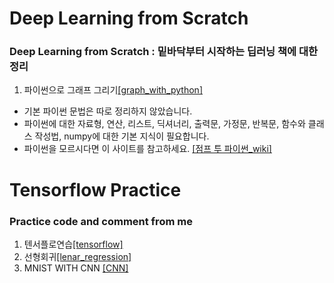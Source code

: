 # Deep Learning from Scratch
### Deep Learning from Scratch : 밑바닥부터 시작하는 딥러닝 책에 대한 정리
1. 파이썬으로 그래프 그리기[[graph_with_python]](https://nbviewer.jupyter.org/gist/gihyunkim/4837a7e7875e9314c520ad3182a06670)
 - 기본 파이썬 문법은 따로 정리하지 않았습니다.
 - 파이썬에 대한 자료형, 연산, 리스트, 딕셔너리, 출력문, 가정문, 반복문, 함수와 클래스 작성법, numpy에 대한 기본 지식이 필요합니다.
 - 파이썬을 모르시다면 이 사이트를 참고하세요. [[점프 투 파이썬_wiki]](https://wikidocs.net/book/1)

# Tensorflow Practice
### Practice code and comment from me
1. 텐서플로연습[[tensorflow]](https://nbviewer.jupyter.org/gist/gihyunkim/29178624f17b85f5559535d34da2c02d)
2. 선형회귀[[lenar_regression]](https://nbviewer.jupyter.org/gist/gihyunkim/9e4e92b4b5e5d93aa029bf8ce01bb1c1/lin_regression.ipynb)
2. MNIST WITH CNN [[CNN]](https://nbviewer.jupyter.org/gist/gihyunkim/48f6c34de43a5140e5a52dcb7e652071)
